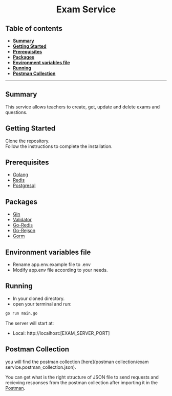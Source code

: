 <div align="center">
  <h1>Exam Service</h1>
</div>

##  Table of contents
- [**Summary**](#summary)
- [**Getting Started**](#getting-started)
- [**Prerequisites**](#prerequisites)
- [**Packages**](#packages)
- [**Environment variables file**](environment-variables-file)
- [**Running**](#running)
- [**Postman Collection**](#postman-collection)
---
## Summary

This service allows teachers to create, get, update and delete exams and questions.

## Getting Started

Clone the repository.<br />
Follow the instructions to complete the installation.

## Prerequisites

- [Golang](https://golang.org/dl/)
- [Redis](https://redis.io/download/)
- [Postgresql](https://www.postgresql.org/download/)

## Packages

- [Gin](https://github.com/gin-gonic/gin)
- [Validator](https://github.com/go-playground/validator)
- [Go-Redis](https://github.com/go-redis/redis)
- [Go-Rejson](https://github.com/nitishm/go-rejson)
- [Gorm](https://github.com/go-gorm/gorm)

## Environment variables file

- Rename app.env.example file to .env
- Modify app.env file according to your needs.

## Running

- In your cloned directory.
- open your terminal and run:

```bash
go run main.go
```

The server will start at:

- Local: http://localhost:[EXAM_SERVER_PORT]

## Postman Collection

you will find the postman collection [here](postman collection/exam service.postman_collection.json).

You can get what is the right structure of JSON file to send requests and recieving responses from the postman collection after importing it in the [Postman](https://www.postman.com/).